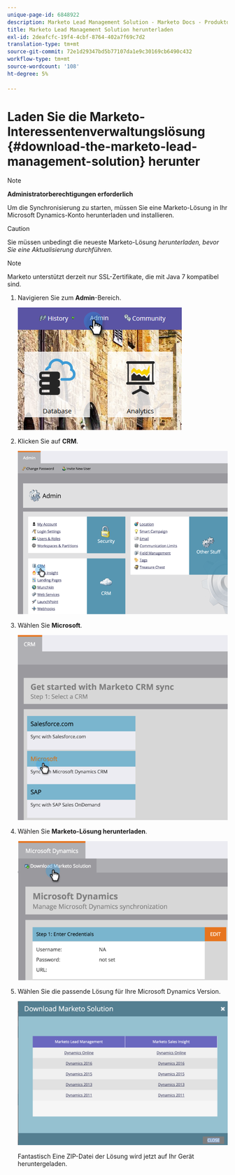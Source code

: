```yaml
---
unique-page-id: 6848922
description: Marketo Lead Management Solution - Marketo Docs - Produktdokumentation herunterladen
title: Marketo Lead Management Solution herunterladen
exl-id: 2deafcfc-19f4-4cbf-8764-402a7f69c7d2
translation-type: tm+mt
source-git-commit: 72e1d29347bd5b77107da1e9c30169cb6490c432
workflow-type: tm+mt
source-wordcount: '108'
ht-degree: 5%

---
```


# Laden Sie die Marketo-Interessentenverwaltungslösung {#download-the-marketo-lead-management-solution} herunter

>[!NOTE]
>
>**Administratorberechtigungen erforderlich**

Um die Synchronisierung zu starten, müssen Sie eine Marketo-Lösung in Ihr Microsoft Dynamics-Konto herunterladen und installieren.

>[!CAUTION]
>
>Sie müssen unbedingt die neueste Marketo-Lösung _herunterladen, bevor Sie eine Aktualisierung durchführen._

>[!NOTE]
>
>Marketo unterstützt derzeit nur SSL-Zertifikate, die mit Java 7 kompatibel sind.

1. Navigieren Sie zum **Admin**-Bereich.

   ![](assets/admin-1.png)

1. Klicken Sie auf **CRM**.

   ![](assets/image2015-3-11-13-3a7-3a11.png)

1. Wählen Sie **Microsoft**.

   ![](assets/image2015-3-11-13-3a9-3a7.png)

1. Wählen Sie **Marketo-Lösung herunterladen**.

   ![](assets/image2015-3-11-13-3a10-3a4.png)

1. Wählen Sie die passende Lösung für Ihre Microsoft Dynamics Version.

   ![](assets/msd-online-1.png)

   Fantastisch Eine ZIP-Datei der Lösung wird jetzt auf Ihr Gerät heruntergeladen.
